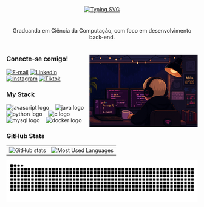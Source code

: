 <div align="center">
  <a href="https://git.io/typing-svg">
    <img src="https://readme-typing-svg.demolab.com?font=Fira+Code&weight=500&size=22&pause=1000&color=FF00F6&center=true&vCenter=true&random=false&width=524&lines=%E2%8A%B9+Oiii,+eu+sou+a+Ayres!+%E2%8A%B9+" alt="Typing SVG">
  </a>
</div>

#

<p align="center">Graduanda em Ciência da Computação, com foco em desenvolvimento back-end.

#

<img align="right" alt="" height="190px" src="./src/codeme.png">

<h3 align="left">Conecte-se comigo!</h3>

[![E-mail](https://img.shields.io/badge/-Email-000?style=for-the-badge&logo=microsoft-outlook&logoColor=FF00F6&color=000)](mailto:anaayreso@hotmail.com)
[![LinkedIn](https://img.shields.io/badge/-LinkedIn-000?style=for-the-badge&logo=linkedin&logoColor=FF00F6&color=000)](https://www.linkedin.com/in/anaclaraayres)
[![Instagram](https://img.shields.io/badge/-Instagram-000?style=for-the-badge&logo=instagram&logoColor=FF00F6&color=000)](https://www.instagram.com/mundinhodaayres.tech/)
[![Tiktok](https://img.shields.io/badge/-Tiktok-000?style=for-the-badge&logo=tiktok&logoColor=FF00F6&color=000)](https://www.tiktok.com/@mundinhodaayres?_t=ZM-8x9XbKul1aq&_r=1)

<h3 align="left">My Stack </h3>

<div align="left">
  <img src="https://cdn.jsdelivr.net/gh/devicons/devicon/icons/javascript/javascript-plain.svg" height="25" alt="javascript logo" />
  <img width="8" />
  <img src="https://cdn.jsdelivr.net/gh/devicons/devicon/icons/java/java-original.svg" height="25" alt="java logo" />
  <img width="8" />
  <img src="https://cdn.jsdelivr.net/gh/devicons/devicon/icons/python/python-original.svg" height="25" alt="python logo" />
  <img width="8" />
  <img src="https://cdn.jsdelivr.net/gh/devicons/devicon/icons/c/c-original.svg" height="25" alt="c logo" />
  <img width="8" />
  <img src="https://cdn.jsdelivr.net/gh/devicons/devicon/icons/mysql/mysql-original.svg" height="25" alt="mysql logo" />
  <img width="8" />
  <img src="https://cdn.jsdelivr.net/gh/devicons/devicon/icons/docker/docker-original.svg" height="25" alt="docker logo" />
</div>

<h3 align="left">GitHub Stats</h3>

<table>
  <tr>
    <td>
      <img src="https://github-readme-stats.vercel.app/api?username=ayresnator&hide_title=true&show_icons=true&count_private=true&theme=jolly&bg_color=000&title_color=FF00F6&text_color=FFF&border_radius=3&border_color=36123c&icon_color=FF00F6" alt="GitHub stats" />
    </td>
    <td>
      <img src="https://github-readme-stats.vercel.app/api/top-langs/?username=ayresnator&layout=compact&langs_count=4&count_private=true&theme=jolly&bg_color=000&text_color=8B8B8B&border_color=561760" alt="Most Used Languages" />
    </td>
  </tr>
</table>




<picture align="center">
  <source media="(prefers-color-scheme: dark)" srcset="https://raw.githubusercontent.com/ayresnator/ayresnator/output/github-contribution-grid-snake-dark.svg">
  <source media="(prefers-color-scheme: light)" srcset="https://raw.githubusercontent.com/ayresnator/ayresnator/output/github-contribution-grid-snake-dark.svg">
  <img align="center" alt="github contribution grid snake animation" src="https://raw.githubusercontent.com/ayresnator/ayresnator/output/github-contribution-grid-snake.svg">
</picture>
